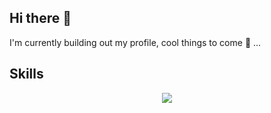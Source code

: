 ## Hi there 👋

I'm currently building out my profile, cool things to come :eyes: ... 

## Skills

<p align="center">
  <a href="https://skillicons.dev">
    <img src="https://skillicons.dev/icons?i=python,r,pytorch,fastapi,aws" />
  </a>
</p>
<!--
**richlogs/richlogs** is a ✨ _special_ ✨ repository because its `README.md` (this file) appears on your GitHub profile.

Here are some ideas to get you started:

- 🔭 I’m currently working on ...
- 🌱 I’m currently learning ...
- 👯 I’m looking to collaborate on ...
- 🤔 I’m looking for help with ...
- 💬 Ask me about ...
- 📫 How to reach me: ...
- 😄 Pronouns: ...
- ⚡ Fun fact: ...
-->

